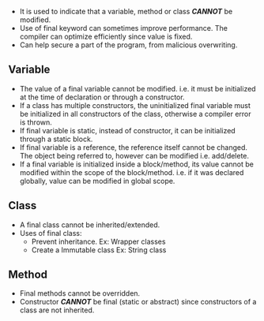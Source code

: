 + It is used to indicate that a variable, method or class ***CANNOT*** be modified.
+ Use of final keyword can sometimes improve performance. The compiler can optimize efficiently since value is fixed.
+ Can help secure a part of the program, from malicious overwriting.
## Variable
+ The value of a final variable cannot be modified. i.e. it must be initialized at the time of declaration or through a constructor.
+ If a class has multiple constructors, the uninitialized final variable  must be initialized in all constructors of the class, otherwise a compiler error is thrown.
+ If final variable is static, instead of constructor, it can be initialized through a static block.
+ If final variable is a reference, the reference itself cannot be changed. The object being referred to, however can be modified i.e. add/delete.
+ If a final variable is initialized inside a block/method, its value cannot be modified within the scope of the block/method. i.e. if it was declared globally, value can be modified in global scope.
## Class
+ A final class cannot be inherited/extended.
+ Uses of final class:
	+ Prevent inheritance. Ex: Wrapper classes
	+ Create a Immutable class Ex: String class
## Method
+ Final methods cannot be overridden.
+ Constructor ***CANNOT*** be final (static or abstract) since constructors of a class are not inherited.